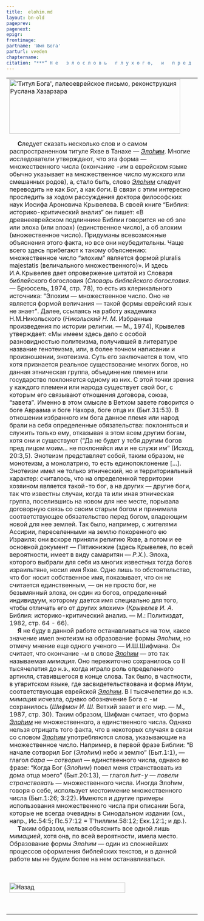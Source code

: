 ```yaml
---
title:  elohim.md 
layout: bn-old
pageprev: 
pagenext: 
epigr: 
frontimage: 
partname: 'Имя Бога'
parturl: vveden
chaptername: 
citation: "***“ Н е   з л о с л о в ь   г л у х о г о,   и   п р е д   с л е п ы м   н е   к л а д и   н и ч е г о,   ч т о б ы   п р е т к н у т ь с я   е м у;   б о й с я   Б о г а   т в о е г о. ”*<br>   (Лев.19:14).**"
---
```





<table>
<colgroup>
<col style="width: 100%" />
</colgroup>
<tbody>
<tr class="odd">
<td><img src="img/el_m_fin.jpg" width="450" height="144" alt="&#39;Титул Бога&#39;, палеоеврейское письмо, реконструкция Руслана Хазарзара" />
<p>     <strong>С</strong>ледует сказать несколько слов и о самом распространенном титуле Яхве в Танахе — <a href="javascript:popUp%20(&#39;img/elohim.gif&#39;,%20130,%2070,%20&#39;&#39;)"><em>Элоh<strong>и</strong>м</em></a>. Многие исследователи утверждают, что эта форма — множественного числа (окончание <em>-им</em> в еврейском языке обычно указывает на множественное число мужского или смешанных родов), а, стало быть, слово <a href="javascript:popUp%20(&#39;img/elohim.gif&#39;,%20130,%2070,%20&#39;&#39;)"><em>Элоhим</em></a> следует переводить не как <em>Бог</em>, а как <em>боги</em>. В связи с этим интересно проследить за ходом рассуждения доктора философских наук Иосифа Ароновича Крывелева. В своей книге “Библия: историко-критический анализ” он пишет: «В древнееврейском подлиннике Библии говорится не об эле или элоха (или элоах) (единственное число), а об элохим (множественное число). Придуманы всевозможные объяснения этого факта, но все они неубедительны. Чаще всего здесь прибегают к такому объяснению: множественное число “элохим” является формой pluralis majestatis (величального множественного)». И здесь И.А.Крывелев дает опровержение цитатой из Словаря библейского богословия (<em>Словарь библейского богословия.</em> — Брюссель, 1974, стр. 78), то есть из клерикального источника: “Элохим — множественное число. Оно не является формой величания — такой формы еврейский язык не знает”. Далее, ссылаясь на работу академика H.М.Hикольского (<em>Hикольский H. М.</em> Избранные произведения по истории религии. — М., 1974), Крывелев утверждает: «Мы имеем здесь дело с особой разновидностью политеизма, получившей в литературе название генотеизма, или, в более точном написании и произношении, энотеизма. Суть его заключается в том, что хотя признается реальное существование многих богов, но данная этническая группа, объединение племен или государство поклоняется одному из них. С этой точки зрения у каждого племени или народа существует свой бог, с которым его связывают отношения договора, союза, “завета”. Именно в этом смысле в Ветхом завете говорится о боге Авраама и боге Hахора, боге отца их (Быт.31:53). В отношении избранного им бога данное племя или народ брали на себя определенные обязательства: поклоняться и служить только ему, отказывая в этом всем другим богам, хотя они и существуют (“Да не будет у тебя другим богов пред лицом моим... не поклоняйся им и не служи им” (Исход, 20:3,5). Энотеизм представляет собой, таким образом, не монотеизм, а монолатрию, то есть единопоклонение [...]. Энотеизм имел не только этнический, но и территориальный характер: считалось, что на определенной территории хозяином является такой-то бог, а на других — другие боги, так что известны случаи, когда та или иная этническая группа, поселившись на новом для нее месте, порывала договорную связь со своим старым богом и принимала соответствующее обязательство перед богом, владеющим новой для нее землей. Так было, например, с жителями Ассирии, переселенными на землю покоренного ею Израиля: они вскоре приняли религию Яхве, а потом и ее основной документ — Пятикнижие (здесь Крывелев, по всей вероятности, имеет в виду самаритян — <em>Р.Х.</em>). Элоха, которого выбрали для себя из многих известных тогда богов израильтяне, носил имя Яхве. Одно лишь то обстоятельство, что бог носит собственное имя, показывает, что он не считается единственным, — он не просто бог, не безымянный элоха, он один из богов, определенный индивидуум, которому дается имя специально для того, чтобы отличать его от других элохим» (<em>Крывелев И. А.</em> Библия: историко-критический анализ. — М.: Политиздат, 1982, стр. 64 - 66).<br />
     <strong>Я</strong> не буду в данной работе останавливаться на том, какое значение имел энотеизм на образование формы <em>Элоhим</em>, но отмечу мнение еще одного ученого — И.Ш.Шифмана. Он считает, что окончание <em>-м</em> в слове <a href="javascript:popUp%20(&#39;img/elohim.gif&#39;,%20130,%2070,%20&#39;&#39;)"><em>Элоhим</em></a> — это так называемая <em>мимация</em>. Оно пережиточно сохранилось со II тысячелетия до н.э., когда играло роль определенного артикля, ставившегося в конце слова. Так было, в частности, в угаритском языке, где засвидетельствована и форма <em>Илум</em>, соответствующая еврейской <a href="javascript:popUp%20(&#39;img/elohim.gif&#39;,%20130,%2070,%20&#39;&#39;)"><em>Элоhим</em></a>. В I тысячелетии до н.э. <em>мимация</em> исчезла, однако обозначение Бога с <em>-м</em> сохранилось (<em>Шифман И. Ш.</em> Ветхий завет и его мир. — М., 1987, стр. 30). Таким образом, Шифман считает, что форма <a href="javascript:popUp%20(&#39;img/elohim.gif&#39;,%20130,%2070,%20&#39;&#39;)"><em>Элоhим</em></a> не множественного, а единственного числа. Однако нельзя отрицать того факта, что в некоторых случаях в связи со словом <a href="javascript:popUp%20(&#39;img/elohim.gif&#39;,%20130,%2070,%20&#39;&#39;)"><em>Элоhим</em></a> употребляются слова, указывающие на множественное число. Hапример, в первой фразе Библии: “В начале сотворил Бог (<em>Элоhим</em>) небо и землю” (Быт.1:1), — глагол <em>бара</em> — <em>сотворил</em> — единственного числа, однако во фразе: “Когда Бог (<em>Элоhим</em>) повел меня странствовать из дома отца моего” (Быт.20:13), — глагол <em>hит-у</em> — <em>повели странствовать</em> — множественного числа. Иногда Элоhим, говоря о себе, использует местоимение множественного числа (Быт.1:26; 3:22). Имеются и другие примеры использования множественного числа при описании Бога, которые не всегда очевидны в Синодальном издании (см., напр., Ис.54:5; Пс.57:12 = Т'hиллим.58:12; Екк.12:1; и др.).<br />
     <strong>Т</strong>аким образом, нельзя объяснить все одной лишь <em>мимацией</em>, хотя она, по всей вероятности, имела место. Образование формы <em>Элоhим</em> — один из сложнейших процессов оформления библейских текстов, и в данной работе мы не будем более на нем останавливаться.</p>
<p> </p>

<a href="8a.htm#elohim"><img src="img/bad.gif" width="305" height="27" alt="Назад" /></a>

<p> </p></td>
</tr>
</tbody>
</table>


